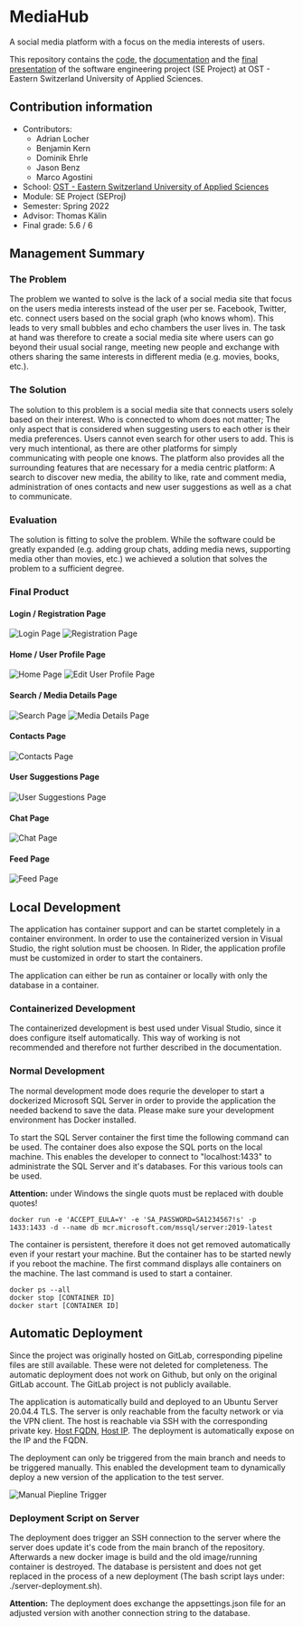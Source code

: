 # MediaHub
A social media platform with a focus on the media interests of users.

This repository contains the [code](./MediaHub), the [documentation](./SEProj_MediaHub_Documentation.pdf) and the [final presentation](./SEProj_MediaHub_Presentation.pdf) of the software engineering project (SE Project) at OST - Eastern Switzerland University of Applied Sciences.

## Contribution information
- Contributors:
  - Adrian Locher
  - Benjamin Kern
  - Dominik Ehrle
  - Jason Benz
  - Marco Agostini
- School: [OST - Eastern Switzerland University of Applied Sciences](https://www.ost.ch/)
- Module: SE Project (SEProj)
- Semester: Spring 2022
- Advisor: Thomas Kälin
- Final grade: 5.6 / 6

## Management Summary
### The Problem
The problem we wanted to solve is the lack of a social media site that focus on the users media interests instead of the user per se. Facebook, Twitter, etc. connect users based on the social graph (who knows whom). This leads to very small bubbles and echo chambers the user lives in. The task at hand was therefore to create a social media site where users can go beyond their usual social range, meeting new people and exchange with others sharing the same interests in different media (e.g. movies, books, etc.).

### The Solution
The solution to this problem is a social media site that connects users solely based on their interest. Who is connected to whom does not matter; The only aspect that is considered when suggesting users to each other is their media preferences. Users cannot even search for other users to add. This is very much intentional, as there are other platforms for simply communicating with people one knows. The platform also provides all the surrounding features that are necessary for a media centric platform: A search to discover new media, the ability to like, rate and comment media, administration of ones contacts and new user suggestions as well as a chat to communicate.

### Evaluation
The solution is fitting to solve the problem. While the software could be greatly expanded (e.g. adding group chats, adding media news, supporting media other than movies, etc.) we achieved a solution that solves the problem to a sufficient degree.

### Final Product
#### Login / Registration Page
![Login Page](img/final-product/01_login.png)
![Registration Page](img/final-product/02_registration.png)

#### Home / User Profile Page
![Home Page](img/final-product/03_home.jpg)
![Edit User Profile Page](img/final-product/04_home-edit-userprofile.jpg)

#### Search / Media Details Page
![Search Page](img/final-product/05_search.png)
![Media Details Page](img/final-product/06_media-details.png)

#### Contacts Page
![Contacts Page](img/final-product/07_contacts.png)

#### User Suggestions Page
![User Suggestions Page](img/final-product/08_user-suggestions.png)

#### Chat Page
![Chat Page](img/final-product/09_chat.png)

#### Feed Page
![Feed Page](img/final-product/10_feed.png)

## Local Development
The application has container support and can be startet completely in a container environment. In order to use the containerized version in Visual Studio, the right solution must be choosen. In Rider, the application profile must be customized in order to start the containers.

The application can either be run as container or locally with only the database in a container.

### Containerized Development
The containerized development is best used under Visual Studio, since it does configure itself automatically. This way of working is not recommended and therefore not further described in the documentation.

### Normal Development 
The normal development mode does requrie the developer to start a dockerized Microsoft SQL Server in order to provide the application the needed backend to save the data. Please make sure your development environment has Docker installed.

To start the SQL Server container the first time the following command can be used. The container does also expose the SQL ports on the local machine. This enables the developer to connect to "localhost:1433" to administrate the SQL Server and it's databases. For this various tools can be used.

**Attention:** under Windows the single quots must be replaced with double quotes!

```
docker run -e 'ACCEPT_EULA=Y' -e 'SA_PASSWORD=SA1234567!s' -p 1433:1433 -d --name db mcr.microsoft.com/mssql/server:2019-latest
```

The container is persistent, therefore it does not get removed automatically even if your restart your machine. But the container has to be started newly if you reboot the machine. The first command displays alle containers on the machine. The last command is used to start a container.

```
docker ps --all
docker stop [CONTAINER ID]
docker start [CONTAINER ID]
```

## Automatic Deployment
Since the project was originally hosted on GitLab, corresponding pipeline files are still available. These were not deleted for completeness. The automatic deployment does not work on Github, but only on the original GitLab account. The GitLab project is not publicly available.

The application is automatically build and deployed to an Ubuntu Server 20.04.4 TLS. The server is only reachable from the faculty network or via the VPN client. The host is reachable via SSH with the corresponding private key. [Host FQDN](sifsv-80057.i.ost.ch), [Host IP](152.96.80.57). The deployment is automatically expose on the IP and the FQDN.

The deployment can only be triggered from the main branch and needs to be triggered manually. This enabled the development team to dynamically deploy a new version of the application to the test server.

![Manual Piepline Trigger](img/pipeline.png)

### Deployment Script on Server

The deployment does trigger an SSH connection to the server where the server does update it's code from the main branch of the repository. Afterwards a new docker image is build and the old image/running container is destroyed. The database is persistent and does not get replaced in the process of a new deployment (The bash script lays under: ./server-deployment.sh).

**Attention:** The deployment does exchange the appsettings.json file for an adjusted version with another connection string to the database.